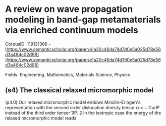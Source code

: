 # A review on wave propagation modeling in band-gap metamaterials via enriched continuum models

CorpusID: 119131369 - [https://www.semanticscholar.org/paper/e1a20c46da74d7d0e5a025d78e56d3a464c02d98](https://www.semanticscholar.org/paper/e1a20c46da74d7d0e5a025d78e56d3a464c02d98)

Fields: Engineering, Mathematics, Materials Science, Physics

## (s4) The classical relaxed micromorphic model
(p4.0) Our relaxed micromorphic model endows Mindlin-Eringen's representation with the second order dislocation density tensor α = − CurlP instead of the third order tensor ∇P. 2 In the isotropic case the energy of the relaxed micromorphic model reads
